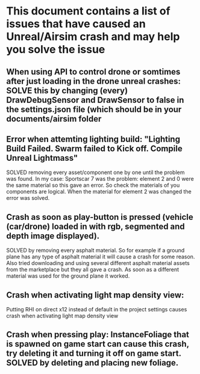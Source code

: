 # This document contains a list of issues that have caused an Unreal/Airsim crash and may help you solve the issue

## When using API to control drone or somtimes after just loading in the drone unreal crashes: SOLVE this by changing (every) DrawDebugSensor and DrawSensor to false in the settings.json file (which should be in your documents/airsim folder

## Error when attemting lighting build: "Lighting Build Failed. Swarm failed to Kick off. Compile Unreal Lightmass"
SOLVED removing every asset/component one by one until the problem was found. In my case: Sportscar 7 was the problem: element 2 and 0 were the same material so this gave an error. So check the materials of you components are logical. When the material for element 2 was changed the error was solved.

## Crash as soon as play-button is pressed (vehicle (car/drone) loaded in with rgb, segmented and depth image displayed). 
SOLVED by removing every asphalt material. So for example if a ground plane has any type of asphalt material it will cause a crash for some reason. Also tried downloading and using several different asphalt material assets from the marketplace but they all gave a crash. As soon as a different material was used for the ground plane it worked. 

## Crash when activating light map density view:
Putting RHI on direct x12 instead of default in the project settings causes crash when activating light map density view

## Crash when pressing play: InstanceFoliage that is spawned on game start can cause this crash, try deleting it and turning it off on game start. SOLVED by deleting and placing new foliage.


